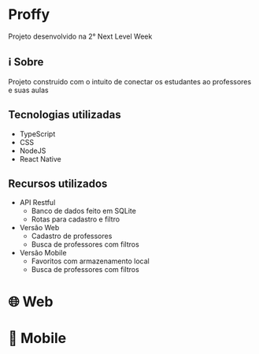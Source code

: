 # Proffy

Projeto desenvolvido na 2° Next Level Week 

## :information_source:	 Sobre
Projeto construido com o intuito de conectar os estudantes ao professores e suas aulas
## Tecnologias utilizadas
 - TypeScript
 - CSS
 - NodeJS
 - React Native 
## Recursos utilizados 
 - API Restful
   - Banco de dados feito em SQLite
   - Rotas para cadastro e filtro
 - Versão Web
   - Cadastro de professores 
   - Busca de professores com filtros  
 - Versão Mobile
   - Favoritos com armazenamento local 
   - Busca de professores com filtros 
 
    
# :globe_with_meridians:	Web

# :iphone:	Mobile


